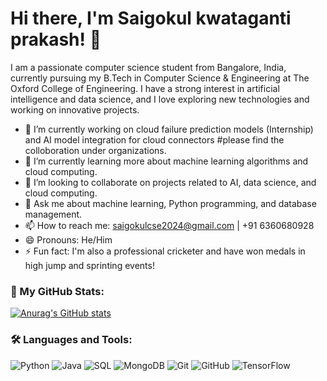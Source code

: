# Hi there, I'm Saigokul kwataganti prakash! 👋

I am a passionate computer science student from Bangalore, India, currently pursuing my B.Tech in Computer Science & Engineering at The Oxford College of Engineering. I have a strong interest in artificial intelligence and data science, and I love exploring new technologies and working on innovative projects.

- 🔭 I’m currently working on cloud failure prediction models (Internship) and AI model integration for cloud connectors #please find the colloboration under organizations.
- 🌱 I’m currently learning more about machine learning algorithms and cloud computing.
- 👯 I’m looking to collaborate on projects related to AI, data science, and cloud computing.
- 💬 Ask me about machine learning, Python programming, and database management.
- 📫 How to reach me: saigokulcse2024@gmail.com | +91 6360680928
- 😄 Pronouns: He/Him
- ⚡ Fun fact: I'm also a professional cricketer and have won medals in high jump and sprinting events!

### 🚀 My GitHub Stats:

[![Anurag's GitHub stats](https://github-readme-stats.vercel.app/api?username=saigokul290&show_icons=true&theme=radical)](https://github.com/anuraghazra/github-readme-stats)

### 🛠️ Languages and Tools:

![Python](https://img.shields.io/badge/-Python-3776AB?style=flat-square&logo=python&logoColor=white)
![Java](https://img.shields.io/badge/-Java-007396?style=flat-square&logo=java&logoColor=white)
![SQL](https://img.shields.io/badge/-SQL-4479A1?style=flat-square&logo=postgresql&logoColor=white)
![MongoDB](https://img.shields.io/badge/-MongoDB-47A248?style=flat-square&logo=mongodb&logoColor=white)
![Git](https://img.shields.io/badge/-Git-F05032?style=flat-square&logo=git&logoColor=white)
![GitHub](https://img.shields.io/badge/-GitHub-181717?style=flat-square&logo=github&logoColor=white)
![TensorFlow](https://img.shields.io/badge/-TensorFlow-FF6F00?style=flat-square&logo=tensorflow&logoColor=white)


